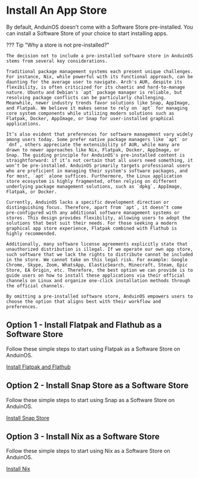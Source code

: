 # Install An App Store

By default, AnduinOS doesn't come with a Software Store pre-installed. You can install a Software Store of your choice to start installing apps.

??? Tip "Why a store is not pre-installed?"

    The decision not to include a pre-installed software store in AnduinOS stems from several key considerations.

    Traditional package management systems each present unique challenges. For instance, Nix, while powerful with its functional approach, can be daunting for the average user to navigate. Arch's AUR, despite its flexibility, is often criticized for its chaotic and hard-to-manage nature. Ubuntu and Debian's `apt` package manager is reliable, but resolving package conflicts can be particularly challenging. Meanwhile, newer industry trends favor solutions like Snap, AppImage, and Flatpak. We believe it makes sense to rely on `apt` for managing core system components while utilizing modern solutions such as Flatpak, Docker, AppImage, or Snap for user-installed graphical applications.

    It’s also evident that preferences for software management vary widely among users today. Some prefer native package managers like `apt` or `dnf`, others appreciate the extensibility of AUR, while many are drawn to newer approaches like Nix, Flatpak, Docker, AppImage, or Snap. The guiding principle for AnduinOS's pre-installed content is straightforward: if it’s not certain that all users need something, it won’t be pre-installed. AnduinOS primarily targets professional users who are proficient in managing their system's software packages, and for most, `apt` alone suffices. Furthermore, the Linux application store ecosystem is highly fragmented, often relying on different underlying package management solutions, such as `dpkg`, AppImage, Flatpak, or Docker.

    Currently, AnduinOS lacks a specific development direction or distinguishing focus. Therefore, apart from `apt`, it doesn’t come pre-configured with any additional software management systems or stores. This design provides flexibility, allowing users to adopt the solutions that best suit their needs. For those seeking a modern graphical app store experience, Flatpak combined with Flathub is highly recommended.

    Additionally, many software license agreements explicitly state that unauthorized distribution is illegal. If we operate our own app store, such software that we lack the rights to distribute cannot be included in the store. We cannot take on this legal risk. For example: Google Chrome, Skype, Zoom, WhatsApp, ElasticSearch, Minecraft, Steam, Epic Store, EA Origin, etc. Therefore, the best option we can provide is to guide users on how to install these applications via their official channels on Linux and organize one-click installation methods through the official channels.

    By omitting a pre-installed software store, AnduinOS empowers users to choose the option that aligns best with their workflow and preferences.

## Option 1 - Install Flatpak and Flathub as a Software Store

Follow these simple steps to start using Flatpak as a Software Store on AnduinOS.

[Install Flatpak and Flathub](../Applications/Store/Flathub/Flathub.md)

## Option 2 - Install Snap Store as a Software Store

Follow these simple steps to start using Snap as a Software Store on AnduinOS.

[Install Snap Store](../Applications/Store/Snap-Store/Snap-Store.md)

## Option 3 - Install Nix as a Software Store

Follow these simple steps to start using Nix as a Software Store on AnduinOS.

[Install Nix](../Applications/Store/Nix/Nix.md)
